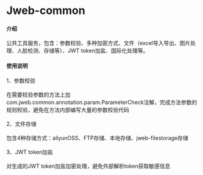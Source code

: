 # Jweb-common

#### 介绍
公共工具服务，包含：参数校验、多种加密方式、文件（excel导入导出、图片处理、人脸检测、存储等）、JWT token加盐、国际化处理等。

#### 使用说明

1、参数校验<br/><br/>
  在需要校验参数的方法上加com.jweb.common.annotation.param.ParameterCheck注解，完成方法参数的规则校验，避免在方法内部编写大量的参数校验代码
  <br/><br/>
2、文件存储<br/><br/>
  包含4种存储方式：aliyunOSS、FTP存储、本地存储、jweb-filestorage存储
  <br/><br/>
3、JWT token加盐<br/><br/>
  对生成的JWT token加盐加密处理，避免外部解析token获取敏感信息


